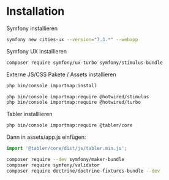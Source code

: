 # Installation

Symfony installieren

````bash
symfony new cities-ux --version="7.3.*" --webapp
````

Symfony UX installieren

````bash
composer require symfony/ux-turbo symfony/stimulus-bundle
````

Externe JS/CSS Pakete / Assets installieren

````bash
php bin/console importmap:install
````


````bash
php bin/console importmap:require @hotwired/stimulus
php bin/console importmap:require @hotwired/turbo
````

Tabler installlieren

````bash
php bin/console importmap:require @tabler/core
````

Dann in assets/app.js einfügen:
````js
import '@tabler/core/dist/js/tabler.min.js';
````


````bash
composer require --dev symfony/maker-bundle
composer require symfony/validator
composer require doctrine/doctrine-fixtures-bundle --dev
````





